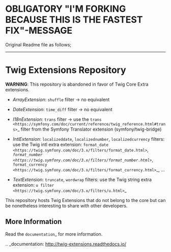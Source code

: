 # OBLIGATORY "I'M FORKING BECAUSE THIS IS THE FASTEST FIX"-MESSAGE

Original Readme file as follows;

---

Twig Extensions Repository
==========================

**WARNING**: This repository is abandoned in favor of Twig Core Extra
extensions.

* *ArrayExtension*: ``shuffle`` filter -> no equivalent

* *DateExtension*: ``time_diff`` filter -> no equivalent

* *I18nExtension*: ``trans`` filter -> use the `trans
  <https://symfony.com/doc/current/reference/twig_reference.html#trans>`_ filter
  from the Symfony Translator extension (symfony/twig-bridge)

* *IntlExtension*: ``localizeddate``, ``localizednumber``, ``localizedcurrency``
  filters: use the Twig intl extra extension:
  `format_date <https://twig.symfony.com/doc/3.x/filters/format_date.html>`_,
  `format_number <https://twig.symfony.com/doc/3.x/filters/format_number.html>`_,
  `format_currency <https://twig.symfony.com/doc/3.x/filters/format_currency.html>`_,
  ...

* *TextExtension*: ``truncate``, ``wordwrap`` filters: use the Twig string extra
  extension: `u filter <https://twig.symfony.com/doc/3.x/filters/u.html>`_

This repository hosts Twig Extensions that do not belong to the core but can
be nonetheless interesting to share with other developers.

More Information
----------------

Read the `documentation`_ for more information.

.. _documentation: http://twig-extensions.readthedocs.io/
